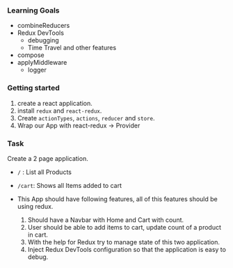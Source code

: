 ### Learning Goals

- combineReducers
- Redux DevTools
  - debugging
  - Time Travel and other features
- compose
- applyMiddleware
  - logger

### Getting started

1. create a react application.
2. install `redux` and `react-redux`.
3. Create `actionTypes`, `actions`, `reducer` and `store`.
4. Wrap our App with react-redux -> Provider

### Task

Create a 2 page application.

- `/` : List all Products
- `/cart`: Shows all Items added to cart

- This App should have following features, all of this features should be using redux.

  1. Should have a Navbar with Home and Cart with count.
  2. User should be able to add items to cart, update count of a product in cart.
  3. With the help for Redux try to manage state of this two application.
  4. Inject Redux DevTools configuration so that the application is easy to debug.
